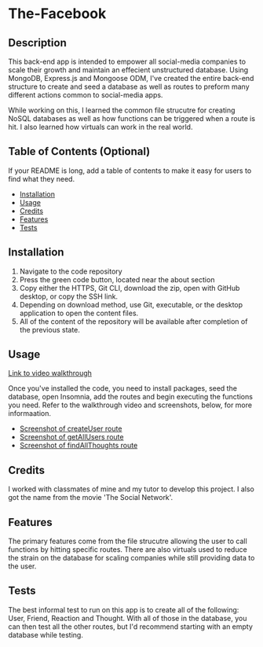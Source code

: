 # The-Facebook

## Description

This back-end app is intended to empower all social-media companies to scale their growth and maintain an effecient unstructured database. Using MongoDB, Express.js and Mongoose ODM, I've created the entire back-end structure to create and seed a database as well as routes to preform many different actions common to social-media apps.

While working on this, I learned the common file strucutre for creating NoSQL databases as well as how functions can be triggered when a route is hit. I also learned how virtuals can work in the real world.

## Table of Contents (Optional)

If your README is long, add a table of contents to make it easy for users to
find what they need.

- [Installation](#installation)
- [Usage](#usage)
- [Credits](#credits)
- [Features](#features)
- [Tests](#tests)

## Installation

1. Navigate to the code repository
2. Press the green code button, located near the about section
3. Copy either the HTTPS, Git CLI, download the zip, open with GitHub desktop, or copy the SSH link.
4. Depending on download method, use Git, executable, or the desktop application to open the content files.
5. All of the content of the repository will be available after completion of the previous state.

## Usage

[Link to video walkthrough](https://app.castify.com/view/b533869a-6446-429b-b63b-f810457c431a)

Once you've installed the code, you need to install packages, seed the database, open Insomnia, add the routes and begin executing the functions you need. Refer to the walkthrough video and screenshots, below, for more informaation.

- [Screenshot of createUser route](/images/createUser.png)
- [Screenshot of getAllUsers route](/images/getAllUsers.png)
- [Screenshot of findAllThoughts route](/images/findAllThoughts.png)

## Credits

I worked with classmates of mine and my tutor to develop this project. I also got the name from the movie 'The Social Network'.

## Features

The primary features come from the file strucutre allowing the user to call functions by hitting specific routes. There are also virtuals used to reduce the strain on the database for scaling companies while still providing data to the user.

## Tests

The best informal test to run on this app is to create all of the following: User, Friend, Reaction and Thought. With all of those in the database, you can then test all the other routes, but I'd recommend starting with an empty database while testing.
